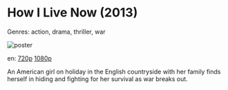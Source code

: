 # How I Live Now (2013)

Genres: action, drama, thriller, war

![poster](http://image.tmdb.org/t/p/w500/p2uUWeuPTePuofay6oClacXnHrC.jpg)

en:
  [720p](magnet:?xt=urn:btih:149528DA5C056C6BA9FEEFC95B2490F7F6D095EC&tr=udp://glotorrents.pw:6969/announce&tr=udp://tracker.opentrackr.org:1337/announce&tr=udp://torrent.gresille.org:80/announce&tr=udp://tracker.openbittorrent.com:80&tr=udp://tracker.coppersurfer.tk:6969&tr=udp://tracker.leechers-paradise.org:6969&tr=udp://p4p.arenabg.ch:1337&tr=udp://tracker.internetwarriors.net:1337)
  [1080p](magnet:?xt=urn:btih:C62571043AB118E633072FA6155DB1BB498F1A0F&tr=udp://glotorrents.pw:6969/announce&tr=udp://tracker.opentrackr.org:1337/announce&tr=udp://torrent.gresille.org:80/announce&tr=udp://tracker.openbittorrent.com:80&tr=udp://tracker.coppersurfer.tk:6969&tr=udp://tracker.leechers-paradise.org:6969&tr=udp://p4p.arenabg.ch:1337&tr=udp://tracker.internetwarriors.net:1337)
  


An American girl on holiday in the English countryside with her family finds herself in hiding and fighting for her survival as war breaks out.